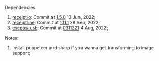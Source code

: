 Dependencies:

1. [receiptio](https://github.com/receiptline/receiptio): Commit at [1.5.0](https://github.com/receiptline/receiptio/commit/95f635728f51b847d3491cba4ae607e338340fff) 13 Jun, 2022;
2. [receiptline](https://github.com/receiptline/receiptline): Commit at [1.11.1](https://github.com/receiptline/receiptio/commit/95f635728f51b847d3491cba4ae607e338340fff) 28 Sep, 2022;
3. [escpos-usb](https://github.com/song940/node-escpos/tree/v3/packages/usb): Commit at [0311321](https://github.com/song940/node-escpos/commit/03113211e295b8ef13a87b998d2f53e73261a068) 4 Aug, 2022;

Notes:

1. Install puppeteer and sharp if you wanna get transforming to image support;
